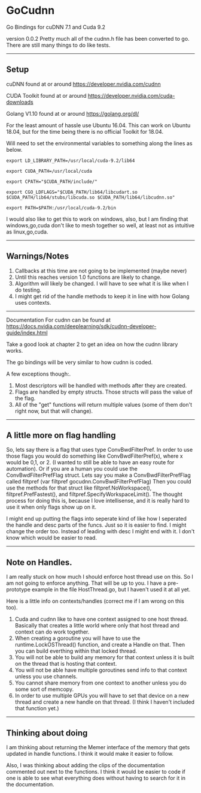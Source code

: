 # GoCudnn
Go Bindings for cuDNN 7.1 and Cuda 9.2

version 0.0.2 Pretty much all of the cudnn.h file has been converted to go.  There are still many things to do like tests.

---

## Setup

cuDNN found at or around https://developer.nvidia.com/cudnn

CUDA Toolkit found at or around https://developer.nvidia.com/cuda-downloads

Golang V1.10 found at or around  https://golang.org/dl/


For the least amount of hassle use Ubuntu 16.04.  This can work on Ubuntu 18.04, but for the time being there is no official Toolkit for 18.04.


Will need to set the environmental variables to something along the lines as below.  

```
export LD_LIBRARY_PATH=/usr/local/cuda-9.2/lib64

export CUDA_PATH=/usr/local/cuda

export CPATH="$CUDA_PATH/include/"

export CGO_LDFLAGS="$CUDA_PATH/lib64/libcudart.so $CUDA_PATH/lib64/stubs/libcuda.so $CUDA_PATH/lib64/libcudnn.so"

export PATH=$PATH:/usr/local/cuda-9.2/bin
```

I would also like to get this to work on windows, also, but I am finding that windows,go,cuda don't like to mesh together so well, at least not as intuitive as linux,go,cuda.


---

## Warnings/Notes


1. Callbacks at this time are not going to be implemented (maybe never)
2. Until this reaches version 1.0 functions are likely to change.  
3. Algorithm will likely be changed.  I will have to see what it is like when I do testing. 
4. I might get rid of the handle methods to keep it in line with how Golang uses contexts. 

---

Documentation For cudnn can be found at https://docs.nvidia.com/deeplearning/sdk/cudnn-developer-guide/index.html

Take a good look at chapter 2 to get an idea on how the cudnn library works.

The go bindings will be very similar to how cudnn is coded.

A few exceptions though:.  
1. Most descriptors will be handled with methods after they are created.
2. Flags are handled by empty structs. Those structs will pass the value of the flag.  
3. All of the "get" functions will return multiple values (some of them don't right now, but that will change).

---

## A little more on flag handling
So, lets say there is a flag that uses type ConvBwdFilterPref. In order to use those flags you would do something like ConvBwdFilterPref(x), where x would be 0,1, or 2. (I wanted to still be able to have an easy route for automation). Or if you are a human you could use the ConvBwdFilterPrefFlag struct. Lets say you make a ConvBwdFilterPrefFlag called  filtpref (var filtpref gocudnn.ConvBwdFilterPrefFlag) Then you could use the methods for that struct like filtpref.NoWorkspace(), filtpref.PrefFastest(), and filtpref.SpecifyWorkspaceLimit().  The thought process for doing this is, because I love intellisense, and it is really hard to use it when only flags show up on it.

I might end up putting the flags into seperate kind of like how I seperated the handle and desc parts of the funcs.  Just so it is easier to find. I might change the order too.  Instead of leading with desc I might end with it.  I don't know which would be easier to read.  

---

## Note on Handles.  
I am really stuck on how much I should enforce host thread use on this. So I am not going to enforce anything. That will be up to you.  I have a pre-prototype example in the file HostThread.go, but I haven't used it at all yet.  

Here is a little info on contexts/handles (correct me if I am wrong on this too).  
1. Cuda and cudnn like to have one context assigned to one host thread.  Basically that creates a little world where only that host thread and context can do work together. 
2. When creating a goroutine you will have to use the runtime.LockOSThread() function, and create a Handle on that. Then you can build everthing within that locked thread.
3. You will not be able to build any memory for that context unless it is built on the thread that is hosting that context. 
4. You will not be able have multiple goroutines send info to that context unless you use channels.   
5. You cannot share memory from one context to another unless you do some sort of memcopy.   
6. In order to use multiple GPUs you will have to set that device on a new thread and create a new handle on that thread. (I think I haven't included that    function yet.)

---

## Thinking about doing

I am thinking about returning the Memer interface of the memory that gets updated in handle functions. I think it would make it easier to follow.

Also, I was thinking about adding the clips of the documentation commented out next to the functions. I think it would be easier to code if one is able to see what everything does without having to search for it in the documentation.  






